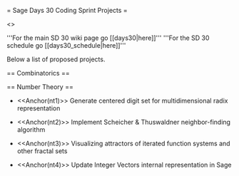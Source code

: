= Sage Days 30 Coding Sprint Projects =

<<TableOfContents>>


'''For the main SD 30 wiki page go [[days30|here]]'''
'''For the SD 30 schedule go [[days30_schedule|here]]'''


Below a list of proposed projects.

== Combinatorics ==


== Number Theory ==

* <<Anchor(nt1)>> Generate centered digit set for multidimensional radix representation

* <<Anchor(nt2)>> Implement Scheicher & Thuswaldner neighbor-finding algorithm

* <<Anchor(nt3)>> Visualizing attractors of iterated function systems and other fractal sets

* <<Anchor(nt4)>> Update Integer Vectors internal representation in Sage

